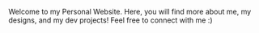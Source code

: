 Welcome to my Personal Website.
Here, you will find more about me, my designs, and my dev projects!
Feel free to connect with me :)